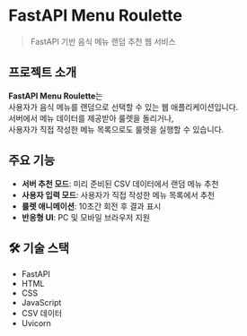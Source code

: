 # FastAPI Menu Roulette

> FastAPI 기반 음식 메뉴 랜덤 추천 웹 서비스 

## 프로젝트 소개
**FastAPI Menu Roulette**는  
사용자가 음식 메뉴를 랜덤으로 선택할 수 있는 웹 애플리케이션입니다.  
서버에서 메뉴 데이터를 제공받아 룰렛을 돌리거나,  
사용자가 직접 작성한 메뉴 목록으로도 룰렛을 실행할 수 있습니다.

## 주요 기능
- **서버 추천 모드**: 미리 준비된 CSV 데이터에서 랜덤 메뉴 추천
- **사용자 입력 모드**: 사용자가 직접 작성한 메뉴 목록에서 추천
- **룰렛 애니메이션**: 10초간 회전 후 결과 표시
- **반응형 UI**: PC 및 모바일 브라우저 지원

## 🛠 기술 스택
- FastAPI
- HTML
- CSS
- JavaScript
- CSV 데이터
- Uvicorn
